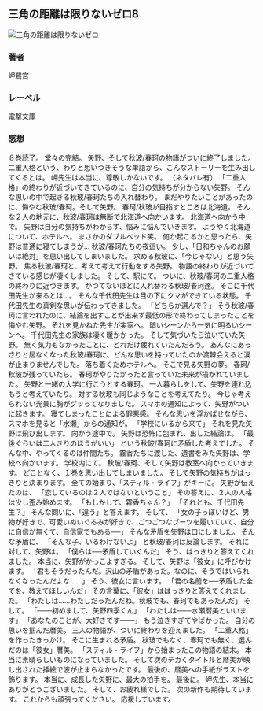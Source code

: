 ## 三角の距離は限りないゼロ8
![三角の距離は限りないゼロ](https://cdn.discordapp.com/attachments/1211570779934695494/1217745553954443264/1Wo7ZD01hLeG2pewRBTzbDvgKtfi4-pw8fxZZH-NHtZQkaix7r2CFiM_SxBSFez4.png?ex=660524ec&is=65f2afec&hm=0a673380fbdaf1d13b4b4f77c1376c8917c12120eed86739389d65e0d12354ca&)
### 著者
岬鷺宮
### レーベル
電撃文庫
### 感想
８巻読了。
堂々の完結。
矢野、そして秋玻/春珂の物語がついに終了しました。
二重人格という、わりと思いつきそうな単語から、こんなストーリーを生み出してくるとは。
岬先生は本当に、尊敬しかないです。
（ネタバレ有）
「二重人格」の終わりが近づいてきているのに、自分の気持ちが分からない矢野。
そんな思いの中で起きる秋玻/春珂たちの入れ替わり。
まだやりたいことがあったのに、悔やむ秋玻/春珂。そして矢野。
春珂/秋玻が目指すところは北海道。
そんな２人の地元に、秋玻/春珂は無断で北海道へ向かいます。
北海道へ向かう中で。
矢野は自分の気持ちがわからず、悩みに悩んでいきます。
ようやく北海道について、ホテルへ。
まさかのダブルベッド笑。
何か起こるかと思ったら、矢野は普通に寝てしまうが…
秋玻/春珂たちの夜這い。
少し、「日和ちゃんのお願いは絶対」を思い出してしまいました。
求める秋玻に、「今じゃない」と思う矢野。
焦る秋玻/春珂と、考えて考えて行動をする矢野。
物語の終わりが近づいてきている感じが凄くしました。
そして、駅にて。
ついに、秋玻/春珂の二重人格の終わりに近づきます。
かつてないほどに入れ替わる秋玻/春珂達。
そこに千代田先生が来るとは…。
そんな千代田先生は目の下にクマができている状態。
千代田先生の真剣な思いが伝わってきました。
「どちらか選んで？」
そう秋玻/春珂に言われたのに、結論を出すことが出来ず最低の形で終わってしまったことを悔やむ矢野。
それを見かねた先生が実家へ。
暗いシーンから一気に明るいシーンへ。
千代田先生の家族は凄く暖かかった。
そして気づいたら泣いていた矢野。
無く気力もなかったことに、どれだけ疲れていたんだろう。
あんなにあっさりと居なくなった秋玻/春珂に、どんな思いを持っていたのか渡韓会えると涙が止まりませんでした。
落ち着くためホテルへ。
そこで見る矢野の夢。
春珂/秋玻が残っていたら。
春珂がやりたかったと言っていた未来が描かれていました。
矢野と一緒の大学に行こうとする春珂。
一人暮らしをして、矢野を連れ込もうと考えていたり。
対する秋玻も同じようなことを考えてたり。
今じゃ考えられない光景に胸がグッってなりました。
スマホの通知によって、矢野がついに起きます。
寝てしまったことによる罪悪感。
そんな思いを浮かばせながら、スマホを見ると「水瀬」からの通知が。
「学校にいるから来て」
それを見た矢野は飛び出します。
向かう途中で。
矢野は恐怖に包まれ、出した結論は。
「最後ぐらいは二人きりのほうがいい」
という秋玻/春珂に矛盾した考えでした。
そんな中、やってくるのは仲間たち。
霧香たちに渡した、遺書をみた矢野は、学校へ向かいます。
学校内にて。
秋玻/春珂、そして矢野は教室へ向かっていきます。
どことなく、１巻を思い出してしまいました。
そして矢野の気持ちがはっきりと決まります。
全ての始まり、「スティル・ライフ」がキーに。
矢野が伝えたのは、
「恋しているのは２人ではないということ」
その答えに、２人の人格は少し歪み始めます。
「もしかして、霧香ちゃん？」
「それとも、千代田先生？」
そんな問いに、「違う」と答えます。
そして、
「女の子っぽいけど、男物が好きで、可愛いぬいぐるみが好きで、ごつごつなブーツを履いていて、自分に自信が無くて、自信家でもある──」
そんな矛盾を矢野は口にしました。
そんな矛盾に、
「そんな子、いるわけないよ」
と秋玻/春珂は反論します。
それに対して、矢野は。
「僕らは──矛盾していくんだ」
そう、はっきりと答えてくれました。
本当に、矢野がかっこよすぎる。
そして、矢野は「彼女」に呼びかけます。
「君もそうだったんだ。沢山の矛盾があった。なのに、そうではいられなくなったんだよな……」
そう、彼女に言います。
「君の名前を──矛盾した全てを、教えてほしいんだ」
その言葉に、「彼女」ははっきりと答えてくれました。
「わたしは……わたしだったんだね。秋玻でも、春珂でもあったんだ」
そして。
「───初めまして、矢野四季くん」
「わたしは───水瀬暦美といいます」
「あなたのことが、大好きです───」
もう泣きすぎてやばかった。
自分の思いを掴んだ暦美。
三人の物語が、ついに終わりを迎えました。
「二重人格」を作ったきっかけ。
そこに生まれる矛盾。
秋玻でもなく、春珂でも無く、選んだのは「彼女」暦美。
「スティル・ライフ」から始まったこの物語の結末。
本当に素晴らしいものになっていました。
そして次のデカくタイトルと暦美が映し出された挿絵で波が止まらなかったです。
最後の、暦美への手紙がラストを飾ります。
本当に、成長した矢野に、最大の拍手を。
最後に。
岬先生、本当にありがとうございました。
そして、お疲れ様でした。
次の新作も期待しています。
これからも頑張ってください。
応援しています。
